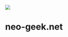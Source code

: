 [![](https://api.travis-ci.org/neogeek/neogeek.github.io.svg)](https://travis-ci.org/neogeek/neogeek.github.io)

# neo-geek.net
